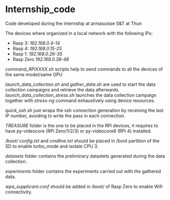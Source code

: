 # Internship_code
Code developed during the internship at armasuisse S&amp;T at Thun

The devices where organized in a local network with the following IPs:
- Rasp 3: *192.168.0.4-14* 
- Rasp 4: *192.168.0.15-25*
- Rasp 1: *192.168.0.26-35*
- Rasp Zero *192.168.0.38-48*

*command_RPiXXXX.sh* scripts help to send commands to all the devices of the same model/same GPU

*launch_data_collection.sh* and *gather_data.sh* are used to start the data collection campaigns and retrieve the data afterwards.
  *launch_data_collection_stress.sh* launches the data collection campaign together with *stress-ng* command exhaustively using device resources.

*quick_ssh.sh* just wraps the ssh connection generation by receiving the last IP number, avoiding to write the pass in each connection.

*TREASURE* folder is the one to be placed in the RPi devices, it requires to have py-videocore (RPi Zero/1/2/3) or py-videocore6 (RPi 4) installed.

*/boot/ config.txt* and *cmdline.txt* should be placed in /boot partition of the SD to enable turbo_mode and isolate CPU 3.

*datasets* folder contains the preliminary datastets generated during the data collection.

*experiments* folder contains the experiments carried out with the gathered data.

*wpa_supplicant.conf* should be added in /boot/ of Rasp Zero to enable Wifi connectivity.
